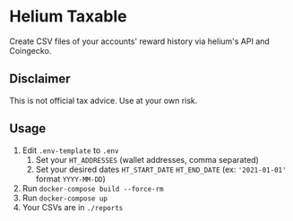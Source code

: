 # Helium Taxable

Create CSV files of your accounts' reward history via helium's API and Coingecko.

## Disclaimer

This is not official tax advice. Use at your own risk.

## Usage

1. Edit `.env-template` to `.env`
   1. Set your `HT_ADDRESSES` (wallet addresses, comma separated)
   2. Set your desired dates `HT_START_DATE` `HT_END_DATE` (ex: `'2021-01-01'` format `YYYY-MM-DD`)
2. Run `docker-compose build --force-rm`
3. Run `docker-compose up`
4. Your CSVs are in `./reports`
